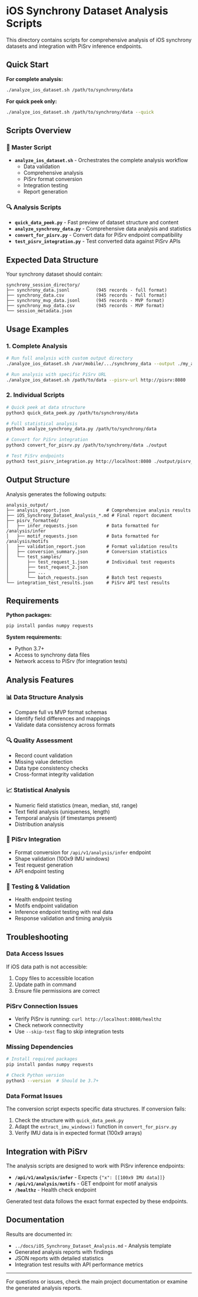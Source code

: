 # iOS Synchrony Dataset Analysis Scripts

This directory contains scripts for comprehensive analysis of iOS synchrony datasets and integration with PiSrv inference endpoints.

## Quick Start

**For complete analysis:**
```bash
./analyze_ios_dataset.sh /path/to/synchrony/data
```

**For quick peek only:**
```bash
./analyze_ios_dataset.sh /path/to/synchrony/data --quick
```

## Scripts Overview

### 🎯 Master Script
- **`analyze_ios_dataset.sh`** - Orchestrates the complete analysis workflow
  - Data validation
  - Comprehensive analysis  
  - PiSrv format conversion
  - Integration testing
  - Report generation

### 🔍 Analysis Scripts
- **`quick_data_peek.py`** - Fast preview of dataset structure and content
- **`analyze_synchrony_data.py`** - Comprehensive data analysis and statistics
- **`convert_for_pisrv.py`** - Convert data for PiSrv endpoint compatibility
- **`test_pisrv_integration.py`** - Test converted data against PiSrv APIs

## Expected Data Structure

Your synchrony dataset should contain:
```
synchrony_session_directory/
├── synchrony_data.jsonl          (945 records - full format)
├── synchrony_data.csv            (945 records - full format)
├── synchrony_mvp_data.jsonl      (945 records - MVP format)  
├── synchrony_mvp_data.csv        (945 records - MVP format)
└── session_metadata.json
```

## Usage Examples

### 1. Complete Analysis
```bash
# Run full analysis with custom output directory
./analyze_ios_dataset.sh /var/mobile/.../synchrony_data --output ./my_analysis

# Run analysis with specific PiSrv URL
./analyze_ios_dataset.sh /path/to/data --pisrv-url http://pisrv:8080
```

### 2. Individual Scripts
```bash
# Quick peek at data structure
python3 quick_data_peek.py /path/to/synchrony/data

# Full statistical analysis
python3 analyze_synchrony_data.py /path/to/synchrony/data

# Convert for PiSrv integration
python3 convert_for_pisrv.py /path/to/synchrony/data ./output

# Test PiSrv endpoints
python3 test_pisrv_integration.py http://localhost:8080 ./output/pisrv_formatted
```

## Output Structure

Analysis generates the following outputs:
```
analysis_output/
├── analysis_report.json              # Comprehensive analysis results
├── iOS_Synchrony_Dataset_Analysis_*.md # Final report document
├── pisrv_formatted/
│   ├── infer_requests.json           # Data formatted for /analysis/infer
│   ├── motif_requests.json           # Data formatted for /analysis/motifs  
│   ├── validation_report.json        # Format validation results
│   ├── conversion_summary.json       # Conversion statistics
│   └── test_samples/
│       ├── test_request_1.json       # Individual test requests
│       ├── test_request_2.json
│       ├── ...
│       └── batch_requests.json       # Batch test requests
└── integration_test_results.json     # PiSrv API test results
```

## Requirements

**Python packages:**
```bash
pip install pandas numpy requests
```

**System requirements:**
- Python 3.7+
- Access to synchrony data files
- Network access to PiSrv (for integration tests)

## Analysis Features

### 📊 Data Structure Analysis
- Compare full vs MVP format schemas
- Identify field differences and mappings
- Validate data consistency across formats

### 🔍 Quality Assessment  
- Record count validation
- Missing value detection
- Data type consistency checks
- Cross-format integrity validation

### 📈 Statistical Analysis
- Numeric field statistics (mean, median, std, range)
- Text field analysis (uniqueness, length)
- Temporal analysis (if timestamps present)
- Distribution analysis

### 🔄 PiSrv Integration
- Format conversion for `/api/v1/analysis/infer` endpoint
- Shape validation (100x9 IMU windows)
- Test request generation
- API endpoint testing

### 🧪 Testing & Validation
- Health endpoint testing
- Motifs endpoint validation
- Inference endpoint testing with real data
- Response validation and timing analysis

## Troubleshooting

### Data Access Issues
If iOS data path is not accessible:
1. Copy files to accessible location
2. Update path in command
3. Ensure file permissions are correct

### PiSrv Connection Issues
- Verify PiSrv is running: `curl http://localhost:8080/healthz`
- Check network connectivity
- Use `--skip-test` flag to skip integration tests

### Missing Dependencies
```bash
# Install required packages
pip install pandas numpy requests

# Check Python version
python3 --version  # Should be 3.7+
```

### Data Format Issues
The conversion script expects specific data structures. If conversion fails:
1. Check the structure with `quick_data_peek.py`
2. Adapt the `extract_imu_windows()` function in `convert_for_pisrv.py`
3. Verify IMU data is in expected format (100x9 arrays)

## Integration with PiSrv

The analysis scripts are designed to work with PiSrv inference endpoints:

- **`/api/v1/analysis/infer`** - Expects `{"x": [[100x9 IMU data]]}`
- **`/api/v1/analysis/motifs`** - GET endpoint for motif analysis
- **`/healthz`** - Health check endpoint

Generated test data follows the exact format expected by these endpoints.

## Documentation

Results are documented in:
- `../docs/iOS_Synchrony_Dataset_Analysis.md` - Analysis template
- Generated analysis reports with findings
- JSON reports with detailed statistics
- Integration test results with API performance metrics

---

For questions or issues, check the main project documentation or examine the generated analysis reports.
